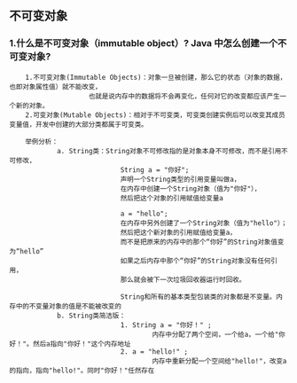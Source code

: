 

## 不可变对象

### 1.什么是不可变对象（immutable object）? Java 中怎么创建一个不可变对象?
        1.不可变对象(Immutable Objects)：对象一旦被创建，那么它的状态（对象的数据，也即对象属性值）就不能改变，
                        也就是说内存中的数据将不会再变化，任何对它的改变都应该产生一个新的对象。
        2.可变对象(Mutable Objects)：相对于不可变类，可变类创建实例后可以改变其成员变量值，开发中创建的大部分类都属于可变类。
        
        举例分析：
                a. String类：String对象不可修改指的是对象本身不可修改，而不是引用不可修改，
                                String a = "你好";
                                声明一个String类型的引用变量叫做a，
                                在内存中创建一个String对象（值为"你好"），
                                然后把这个对象的引用赋值给变量a
                                
                                a = "hello";
                                在内存中另外创建了一个String对象（值为"hello"）；
                                然后把这个新对象的引用赋值给变量a，
                                而不是把原来的内存中的那个“你好”的String对象值变为“hello”
                                如果之后内存中那个“你好”的String对象没有任何引用，
                                那么就会被下一次垃圾回收器运行时回收。
                                
                                String和所有的基本类型包装类的对象都是不变量。内存中的不变量对象的值是不能被改变的
                b. String类简洁版：
                                1. String a = "你好！" ;
                                        内存中分配了两个空间，一个给a，一个给"你好！"。然后a指向"你好！"这个内存地址
                                2. a = "hello!" ;
                                        内存中重新分配一个空间给"hello!"，改变a的指向，指向"hello!"。同时"你好！"任然存在
